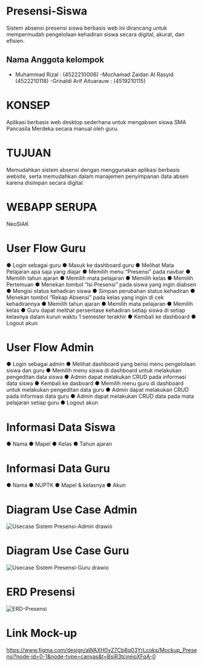 # Presensi-Siswa
Sistem absensi presensi siswa berbasis web ini dirancang untuk mempermudah pengelolaan kehadiran siswa secara digital, akurat, dan efisien.

## Nama Anggota kelompok 
  - Muhammad Rizal : (4522210006)
  -Mochamad Zaidan Al Rasyid (4522210118)
  -Grinaldi Arif Aituarauw : (4519210115)

# KONSEP
Aplikasi berbasis web desktop sederhana untuk mengabsen siswa SMA Pancasila Merdeka secara manual oleh guru.

# TUJUAN
Memudahkan sistem absensi dengan menggunakan aplikasi berbasis website, serta memudahkan dalam manajemen penyimpanan data absen karena disimpan secara digital.

# WEBAPP SERUPA
NeoSIAK

# User Flow Guru
●	Login sebagai guru
●	Masuk ke dashboard guru
●	Melihat Mata Pelajaran apa saja yang diajar
●	Memilih menu “Presensi” pada navbar
●	Memilih tahun ajaran
●	Memilih mata pelajaran
●	Memilih kelas
●	Memilih Pertemuan
●	Menekan tombol “Isi Presensi” pada siswa yang ingin diabsen
●	Mengisi status kehadiran siswa
●	Simpan perubahan status kehadiran
●	Menekan tombol “Rekap Absensi” pada kelas yang ingin di cek kehadirannya
●	Memilih tahun ajaran
●	Memilih mata pelajaran
●	Memilih kelas
●	Guru dapat melihat persentase kehadiran setiap siswa di setiap kelasnya dalam kurun waktu 1 semester terakhir
●	Kembali ke dashboard
●	Logout akun


# User Flow Admin
●	Login sebagai admin
●	Melihat dashboard yang berisi menu pengelolaan siswa dan guru
●	Memilih menu siswa di dashboard untuk melakukan pengeditan data siswa
●	Admin dapat melakukan CRUD pada informasi data siswa
●	Kembali ke dasboard
●	Memilih menu guru di dashboard untuk melakukan pengeditan data guru
●	Admin dapat melakukan CRUD pada informasi data guru
●	Admin dapat melakukan CRUD data pada mata pelajaran setiap guru
●	Logout akun


# Informasi Data Siswa
●	Nama
●	Mapel
●	Kelas
●	Tahun ajaran

# Informasi Data Guru
●	Nama
●	NUPTK
●	Mapel & kelasnya
●	Akun


# Diagram Use Case Admin
  ![Usecase Sistem Presensi-Admin drawio](https://github.com/user-attachments/assets/f85cb96a-bb28-41f3-a59e-d1ddedc36bef)

# Diagram Use Case Guru
![Usecase Sistem Presensi-Guru drawio](https://github.com/user-attachments/assets/fff896d1-7344-4dd9-a21b-4242437f96c0)

# ERD Presensi 
![ERD-Presensi](https://github.com/user-attachments/assets/e2db4642-dc5f-4fad-b832-da489cf51a6c)

# Link Mock-up
https://www.figma.com/design/aWAXH0vZ7Cb8q03YrLcoks/Mockup_Presensi?node-id=0-1&node-type=canvas&t=BsiR3tcjreioXFqA-0



